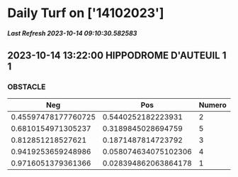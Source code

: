 # Daily Turf on ['14102023']
##### Last Refresh 2023-10-14 09:10:30.582583

## 2023-10-14 13:22:00 HIPPODROME D'AUTEUIL 1 1
### OBSTACLE

| Neg  | Pos  | Numero  | Arrived |
|------|------|---------|---------|
| 0.45597478177760725 | 0.5440252182223931 | 2 | 20.0 |
| 0.6810154971305237 | 0.3189845028694759 | 5 | 20.0 |
| 0.812851218527621 | 0.1871487814723792 | 3 | 20.0 |
| 0.9419253659248986 | 0.058074634075102306 | 4 | 20.0 |
| 0.9716051379361366 | 0.028394862063864178 | 1 | 20.0 |
